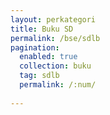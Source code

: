 ```yaml
---
layout: perkategori
title: Buku SD
permalink: /bse/sdlb
pagination: 
  enabled: true
  collection: buku
  tag: sdlb
  permalink: /:num/
  
---
```

